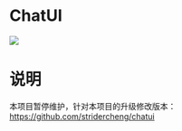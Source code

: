 # ChatUI
![](http://upload-images.jianshu.io/upload_images/1433157-0aa324c41fffa12d.gif?imageMogr2/auto-orient/strip)


# 说明
本项目暂停维护，针对本项目的升级修改版本：https://github.com/stridercheng/chatui
